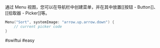 通过 Menu 视图，您可以在导航栏中创建菜单，并在其中放置[[按钮 - Button]]、[[拾取器 - Picker]]等。

```swift
Menu("Sort", systemImage: "arrow.up.arrow.down") {
    // current picker code
}
```

#swiftui #easy 